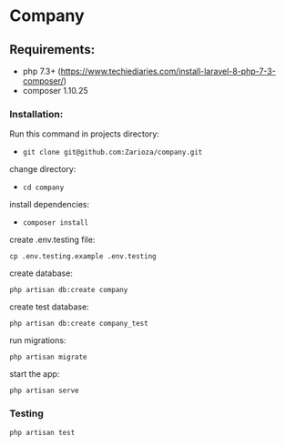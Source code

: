 # Company

## Requirements:
* php 7.3+ (https://www.techiediaries.com/install-laravel-8-php-7-3-composer/)
* composer 1.10.25

### Installation:

Run this command in projects directory:

* ```git clone git@github.com:Zarioza/company.git```

change directory:

* ```cd company```

install dependencies:

* ```composer install```

create .env.testing file:

```cp .env.testing.example .env.testing```

create database:

```php artisan db:create company```

create test database:

```php artisan db:create company_test```

run migrations:

```php artisan migrate```

start the app:

```php artisan serve```

### Testing

```php artisan test```
